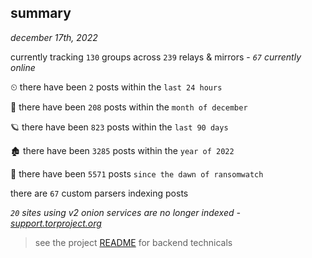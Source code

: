 
## summary
_december 17th, 2022_

currently tracking `130` groups across `239` relays & mirrors - _`67` currently online_

⏲ there have been `2` posts within the `last 24 hours`

🦈 there have been `208` posts within the `month of december`

🪐 there have been `823` posts within the `last 90 days`

🏚 there have been `3285` posts within the `year of 2022`

🦕 there have been `5571` posts `since the dawn of ransomwatch`

there are `67` custom parsers indexing posts

_`20` sites using v2 onion services are no longer indexed - [support.torproject.org](https://support.torproject.org/onionservices/v2-deprecation/)_

> see the project [README](https://github.com/joshhighet/ransomwatch#ransomwatch--) for backend technicals
